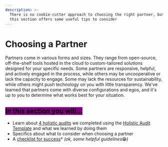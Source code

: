 ```yaml
---
description: >-
  There is no cookie-cutter approach to choosing the right partner, but we hope
  this section offers some useful tips to consider
---
```


# Choosing a Partner

Partners come in various forms and sizes. They range from open-source, off-the-shelf tools hosted in the cloud to custom-tailored solutions designed for your specific needs. Some partners are responsive, helpful, and actively engaged in the process, while others may be uncooperative or lack the capacity to engage. Some may lack the resources for sustainability, while others might push technology on you with little transparency. We've learned that partners come with diverse configurations and egos, and it's up to you to determine what works best for your situation.



## <mark style="background-color:purple;">In this section you will...</mark>

* Learn about [4 holistic audits](audit-outcomes/) we completed using the [Holistic Audit Template](../process/evaluation-template.md) and what we learned by doing them
* Specifics about what to consider when choosing a partner
* A [checklist for success](checklist-for-success.md)\* _(ok, some helpful guidelines_😁_)_
